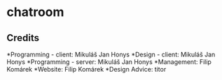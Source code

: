 # chatroom

## Credits
*Programming - client: Mikuláš Jan Honys
*Design - client: Mikuláš Jan Honys
*Programming - server: Mikuláš Jan Honys
*Management: Filip Komárek
*Website: Filip Komárek
*Design Advice: titor

